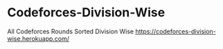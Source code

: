 # Codeforces-Division-Wise
All Codeforces Rounds Sorted Division Wise
https://codeforces-division-wise.herokuapp.com/
